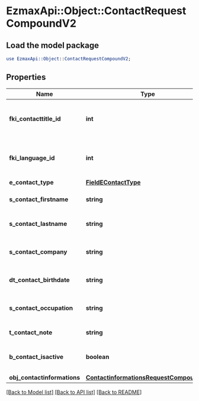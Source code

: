 # EzmaxApi::Object::ContactRequestCompoundV2

## Load the model package
```perl
use EzmaxApi::Object::ContactRequestCompoundV2;
```

## Properties
Name | Type | Description | Notes
------------ | ------------- | ------------- | -------------
**fki_contacttitle_id** | **int** | The unique ID of the Contacttitle.  Valid values:  |Value|Description| |-|-| |1|Ms.| |2|Mr.| |4|(Blank)| |5|Me (For Notaries)| | 
**fki_language_id** | **int** | The unique ID of the Language.  Valid values:  |Value|Description| |-|-| |1|French| |2|English| | 
**e_contact_type** | [**FieldEContactType**](FieldEContactType.md) |  | 
**s_contact_firstname** | **string** | The First name of the contact | 
**s_contact_lastname** | **string** | The Last name of the contact | 
**s_contact_company** | **string** | The Company name of the contact | [optional] 
**dt_contact_birthdate** | **string** | The Birth Date of the contact | [optional] 
**s_contact_occupation** | **string** | The occupation of the Contact | [optional] 
**t_contact_note** | **string** | The note of the Contact | [optional] 
**b_contact_isactive** | **boolean** | Whether the contact is active or not | [optional] 
**obj_contactinformations** | [**ContactinformationsRequestCompoundV2**](ContactinformationsRequestCompoundV2.md) |  | 

[[Back to Model list]](../README.md#documentation-for-models) [[Back to API list]](../README.md#documentation-for-api-endpoints) [[Back to README]](../README.md)



